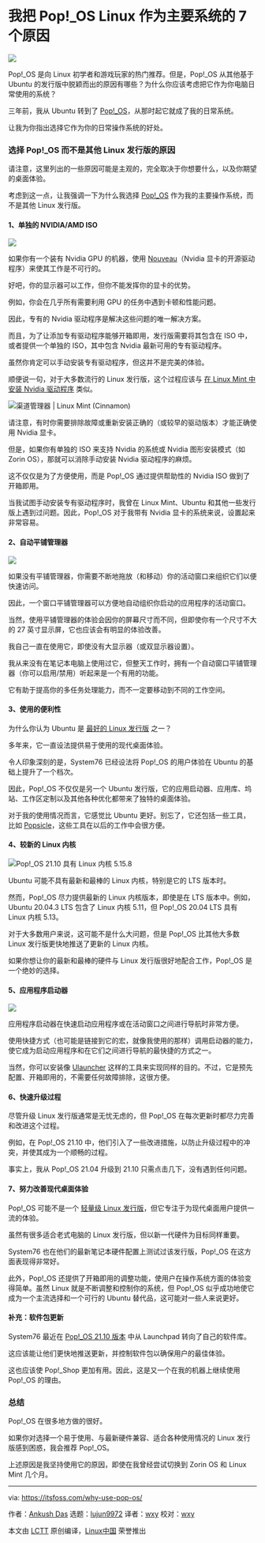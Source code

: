 [#]: subject: "7 Reasons Why I Use Pop!_OS Linux Distro as My Daily Driver"
[#]: via: "https://itsfoss.com/why-use-pop-os/"
[#]: author: "Ankush Das https://itsfoss.com/author/ankush/"
[#]: collector: "lujun9972"
[#]: translator: "wxy"
[#]: reviewer: "wxy"
[#]: publisher: " "
[#]: url: " "

我把 Pop!_OS Linux 作为主要系统的 7 个原因
======

![](https://img.linux.net.cn/data/attachment/album/202112/26/115716cr4hqyp8qjrxyqp9.jpg)

Pop!_OS 是向 Linux 初学者和游戏玩家的热门推荐。但是，Pop!_OS 从其他基于 Ubuntu 的发行版中脱颖而出的原因有哪些？为什么你应该考虑把它作为你电脑日常使用的系统？

三年前，我从 Ubuntu 转到了 [Pop!_OS][1]，从那时起它就成了我的日常系统。

让我为你指出选择它作为你的日常操作系统的好处。

### 选择 Pop!_OS 而不是其他 Linux 发行版的原因

请注意，这里列出的一些原因可能是主观的，完全取决于你想要什么，以及你期望的桌面体验。

考虑到这一点，让我强调一下为什么我选择 [Pop!_OS][2] 作为我的主要操作系统，而不是其他 Linux 发行版。

#### 1、单独的 NVIDIA/AMD ISO

![][3]

如果你有一个装有 Nvidia GPU 的机器，使用 [Nouveau][4]（Nvidia 显卡的开源驱动程序）来使其工作是不可行的。

好吧，你的显示器可以工作，但你不能发挥你的显卡的优势。

例如，你会在几乎所有需要利用 GPU 的任务中遇到卡顿和性能问题。

因此，专有的 Nvidia 驱动程序是解决这些问题的唯一解决方案。

而且，为了让添加专有驱动程序能够开箱即用，发行版需要将其包含在 ISO 中，或者提供一个单独的 ISO，其中包含 Nvidia 最新可用的专有驱动程序。

虽然你肯定可以手动安装专有驱动程序，但这并不是完美的体验。

顺便说一句，对于大多数流行的 Linux 发行版，这个过程应该与 [在 Linux Mint 中安装 Nvidia 驱动程序][5] 类似。

![渠道管理器 | Linux Mint (Cinnamon)][6]

请注意，有时你需要排除故障或重新安装正确的（或较早的驱动版本）才能正确使用 Nvidia 显卡。

但是，如果你有单独的 ISO 来支持 Nvidia 的系统或 Nvidia 图形安装模式（如 Zorin OS），那就可以消除手动安装 Nvidia 驱动程序的麻烦。

这不仅仅是为了方便使用，而是 Pop!_OS 通过提供帮助性的 Nvidia ISO 做到了开箱即用。

当我试图手动安装专有驱动程序时，我曾在 Linux Mint、Ubuntu 和其他一些发行版上遇到过问题。因此，Pop!_OS 对于我带有 Nvidia 显卡的系统来说，设置起来非常容易。

#### 2、自动平铺管理器

![][7]

如果没有平铺管理器，你需要不断地拖放（和移动）你的活动窗口来组织它们以便快速访问。

因此，一个窗口平铺管理器可以方便地自动组织你启动的应用程序的活动窗口。

当然，使用平铺管理器的体验会因你的屏幕尺寸而不同，但即使你有一个尺寸不大的 27 英寸显示屏，它也应该会有明显的体验改善。

我自己一直在使用它，即使没有大显示器（或双显示器设置）。

我从来没有在笔记本电脑上使用过它，但整天工作时，拥有一个自动窗口平铺管理器（你可以启用/禁用）听起来是一个有用的功能。

它有助于提高你的多任务处理能力，而不一定要移动到不同的工作空间。

#### 3、使用的便利性

为什么你认为 Ubuntu 是 [最好的 Linux 发行版][8] 之一？

多年来，它一直设法提供易于使用的现代桌面体验。

令人印象深刻的是，System76 已经设法将 Pop!_OS 的用户体验在 Ubuntu 的基础上提升了一个档次。

因此，Pop!_OS 不仅仅是另一个 Ubuntu 发行版，它的应用启动器、应用库、坞站、工作区定制以及其他各种优化都带来了独特的桌面体验。

对于我的使用情况而言，它感觉比 Ubuntu 更好。别忘了，它还包括一些工具，比如 [Popsicle][9]，这些工具在以后的工作中会很方便。

#### 4、较新的 Linux 内核

![Pop!_OS 21.10 具有 Linux 内核 5.15.8][10]

Ubuntu 可能不具有最新和最棒的 Linux 内核，特别是它的 LTS 版本时。

然而，Pop!_OS 尽力提供最新的 Linux 内核版本，即使是在 LTS 版本中。例如，Ubuntu 20.04.3 LTS 包含了 Linux 内核 5.11，但 Pop!_OS 20.04 LTS 具有 Linux 内核 5.13。

对于大多数用户来说，这可能不是什么大问题，但是 Pop!_OS 比其他大多数 Linux 发行版更快地推送了更新的 Linux 内核。

如果你想让你的最新和最棒的硬件与 Linux 发行版很好地配合工作，Pop!_OS 是一个绝妙的选择。

#### 5、应用程序启动器

![][11]

应用程序启动器在快速启动应用程序或在活动窗口之间进行导航时非常方便。

使用快捷方式（也可能是链接到它的宏，就像我使用的那样）调用启动器的能力，使它成为启动应用程序和在它们之间进行导航的最快捷的方式之一。

当然，你可以安装像 [Ulauncher][12] 这样的工具来实现同样的目的。不过，它是预先配置、开箱即用的，不需要任何故障排除，这很方便。

#### 6、快速升级过程

尽管升级 Linux 发行版通常是无忧无虑的，但 Pop!_OS 在每次更新时都尽力完善和改进这个过程。

例如，在 Pop!_OS 21.10 中，他们引入了一些改进措施，以防止升级过程中的冲突，并使其成为一个顺畅的过程。

事实上，我从 Pop!_OS 21.04 升级到 21.10 只需点击几下，没有遇到任何问题。

#### 7、努力改善现代桌面体验

Pop!_OS 可能不是一个 [轻量级 Linux 发行版][13]，但它专注于为现代桌面用户提供一流的体验。

虽然有很多适合老式电脑的 Linux 发行版，但以新一代硬件为目标同样重要。

System76 也在他们的最新笔记本硬件配置上测试过该发行版，Pop!_OS 在这方面表现得非常好。

此外，Pop!_OS 还提供了开箱即用的调整功能，使用户在操作系统方面的体验变得简单。虽然 Linux 就是不断调整和控制你的系统，但 Pop!_OS 似乎成功地使它成为一个主流选择和一个可行的 Ubuntu 替代品，这可能对一些人来说更好。

#### 补充：软件包更新

System76 最近在 [Pop!_OS 21.10 版本][14] 中从 Launchpad 转向了自己的软件库。

这应该能让他们更快地推送更新，并控制软件包以确保用户的最佳体验。

这也应该使 Pop!_Shop 更加有用。因此，这是又一个在我的机器上继续使用 Pop!_OS 的理由。

### 总结

Pop!_OS 在很多地方做的很好。

如果你对选择一个易于使用、与最新硬件兼容、适合各种使用情况的 Linux 发行版感到困惑，我会推荐 Pop!_OS。

上述原因是我坚持使用它的原因，即使在我曾经尝试切换到 Zorin OS 和 Linux Mint 几个月。

--------------------------------------------------------------------------------

via: https://itsfoss.com/why-use-pop-os/

作者：[Ankush Das][a]
选题：[lujun9972][b]
译者：[wxy](https://github.com/wxy)
校对：[wxy](https://github.com/wxy)

本文由 [LCTT](https://github.com/LCTT/TranslateProject) 原创编译，[Linux中国](https://linux.cn/) 荣誉推出

[a]: https://itsfoss.com/author/ankush/
[b]: https://github.com/lujun9972
[1]: https://itsfoss.com/pop-os-vs-ubuntu/
[2]: https://pop.system76.com/
[3]: https://i1.wp.com/news.itsfoss.com/wp-content/uploads/2021/12/pop-os-downloads-iso.png?ssl=1
[4]: https://nouveau.freedesktop.org
[5]: https://itsfoss.com/nvidia-linux-mint/
[6]: https://i2.wp.com/news.itsfoss.com/wp-content/uploads/2021/12/linux-mint-driver-manager.jpg?ssl=1
[7]: https://i0.wp.com/news.itsfoss.com/wp-content/uploads/2021/12/pop-os-window-tiling.png?ssl=1
[8]: https://itsfoss.com/best-linux-distributions/
[9]: https://github.com/pop-os/popsicle
[10]: https://i2.wp.com/news.itsfoss.com/wp-content/uploads/2021/12/pop-os-21-10-linux-kernel.png?ssl=1
[11]: https://i1.wp.com/news.itsfoss.com/wp-content/uploads/2021/12/pop-os-application-launcher.png?ssl=1
[12]: https://itsfoss.com/ulauncher/
[13]: https://itsfoss.com/lightweight-linux-beginners/
[14]: https://news.itsfoss.com/pop-os-21-10/
